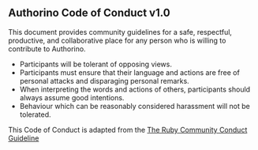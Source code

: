 ## Authorino Code of Conduct v1.0

This document provides community guidelines for a safe, respectful, productive, and collaborative place for any person who is willing to contribute to Authorino.

- Participants will be tolerant of opposing views.
- Participants must ensure that their language and actions are free of personal attacks and disparaging personal remarks.
- When interpreting the words and actions of others, participants should always assume good intentions.
- Behaviour which can be reasonably considered harassment will not be tolerated.

This Code of Conduct is adapted from the [The Ruby Community Conduct Guideline](https://www.ruby-lang.org/en/conduct/)
